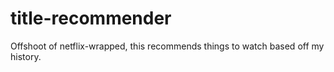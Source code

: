 # title-recommender
Offshoot of netflix-wrapped, this recommends things to watch based off my history.
